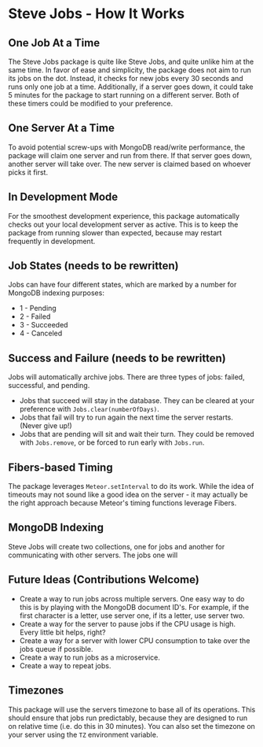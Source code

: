 # Steve Jobs - How It Works

## One Job At a Time

The Steve Jobs package is quite like Steve Jobs, and quite unlike him at the same time. In favor of ease and simplicity, the package does not aim to run its jobs on the dot. Instead, it checks for new jobs every 30 seconds and runs only one job at a time. Additionally, if a server goes down, it could take 5 minutes for the package to start running on a different server. Both of these timers could be modified to your preference.

## One Server At a Time

To avoid potential screw-ups with MongoDB read/write performance, the package will claim one server and run from there. If that server goes down, another server will take over. The new server is claimed based on whoever picks it first.

## In Development Mode

For the smoothest development experience, this package automatically checks out your local development server as active. This is to keep the package from running slower than expected, because may restart frequently in development.

## Job States (needs to be rewritten)

Jobs can have four different states, which are marked by a number for MongoDB indexing purposes:
 - 1 - Pending
 - 2 - Failed
 - 3 - Succeeded
 - 4 - Canceled

## Success and Failure (needs to be rewritten)

Jobs will automatically archive jobs. There are three types of jobs: failed, successful, and pending. 
  - Jobs that succeed will stay in the database. They can be cleared at your preference with `Jobs.clear(numberOfDays)`.
  - Jobs that fail will try to run again the next time the server restarts. (Never give up!)
  - Jobs that are pending will sit and wait their turn. They could be removed with `Jobs.remove`, or be forced to run early with `Jobs.run`.

## Fibers-based Timing

The package leverages `Meteor.setInterval` to do its work. While the idea of timeouts may not sound like a good idea on the server - it may actually be the right approach because Meteor's timing functions leverage Fibers.

## MongoDB Indexing

Steve Jobs will create two collections, one for jobs and another for communicating with other servers. The jobs one will 

## Future Ideas (Contributions Welcome)

 - Create a way to run jobs across multiple servers. One easy way to do this is by playing with the MongoDB document ID's. For example, if the first character is a letter, use server one, if its a letter, use server two.
 - Create a way for the server to pause jobs if the CPU usage is high. Every little bit helps, right?
 - Create a way for a server with lower CPU consumption to take over the jobs queue if possible.
 - Create a way to run jobs as a microservice.
 - Create a way to repeat jobs.

## Timezones

This package will use the servers timezone to base all of its operations. This should ensure that jobs run predictably, because they are designed to run on relative time (i.e. do this in  30 minutes). You can also set the timezone on your server using the `TZ` environment variable.